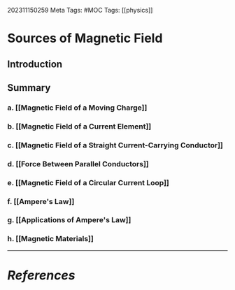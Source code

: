 202311150259
Meta Tags: #MOC
Tags: [[physics]]

# Sources of Magnetic Field

## Introduction

## Summary

### a. [[Magnetic Field of a Moving Charge]]
### b. [[Magnetic Field of a Current Element]]
### c. [[Magnetic Field of a Straight Current-Carrying Conductor]]
### d. [[Force Between Parallel Conductors]]
### e. [[Magnetic Field of a Circular Current Loop]]
### f. [[Ampere's Law]]
### g. [[Applications of Ampere's Law]]
### h. [[Magnetic Materials]]





---
# *References*
